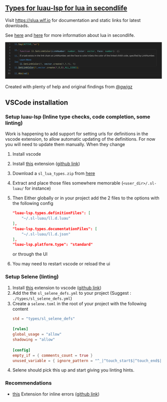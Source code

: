 ## [Types for luau-lsp for lua in secondlife](https://slua.wlf.io)

Visit https://slua.wlf.io for documentation and static links for latest
downloads.

See [here](https://wiki.secondlife.com/wiki/Luau_Alpha) and
[here](https://wiki.secondlife.com/wiki/Lua_FAQ) for more information about lua
in secondlife.

<img src="docs/html/images/example.png" alt="Example of syntax highlighting and hovertips" />

Created with plenty of help and original findings from
[@gwigz](https://github.com/gwigz)

## VSCode installation

### Setup luau-lsp (Inline type checks, code completion, some linting)

Work is happening to add support for setting urls for definitions in the vscode
extension, to allow automatic updating of the definitions. For now you will need
to update them manually. When they change

1. Install vscode
2. Install
   [this](https://marketplace.visualstudio.com/items?itemName=JohnnyMorganz.luau-lsp)
   extension ([github link](https://github.com/JohnnyMorganz/luau-lsp))
3. Download a `sl_lua_types.zip` from
   [here](https://github.com/WolfGangS/sl_lua_types/releases/latest)
4. Extract and place those files somewhere memorable (`<user_dir>/.sl-luau/` for
   instance)
5. Then Either globally or in your project add the 2 files to the options with
   the following config

   ```JSON
   "luau-lsp.types.definitionFiles": [
       "~/.sl-luau/ll.d.luau"
   ],
   "luau-lsp.types.documentationFiles": [
       "~/.sl-luau/ll.d.json"
   ],
   "luau-lsp.platform.type": "standard"
   ```

   or through the UI

6. You may need to restart vscode or reload the ui

### Setup Selene (linting)

1. Install
   [this](https://marketplace.visualstudio.com/items?itemName=Kampfkarren.selene-vscode)
   extension to vscode ([github link](https://github.com/Kampfkarren/selene))
2. Add the the `sl_selene_defs.yml` to your project (Suggest :
   `./types/sl_selene_defs.yml`)
3. Create a `selene.toml` in the root of your project with the following content
   ```TOML
   std = "types/sl_selene_defs"

   [rules]
   global_usage = "allow"
   shadowing = "allow"

   [config]
   empty_if = { comments_count = true }
   unused_variable = { ignore_pattern = "^_|^touch_start$|^touch_end$|^touch$" }
   ```
4. Selene should pick this up and start giving you linting hints.

### Recommendations

- [this](https://marketplace.visualstudio.com/items?itemName=usernamehw.errorlens)
  Extension for inline errors
  ([github link](https://github.com/usernamehw/vscode-error-lens))
